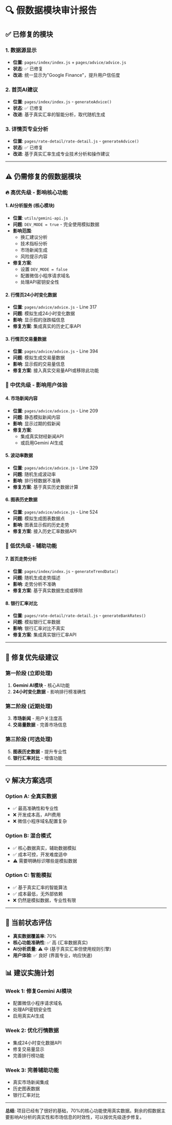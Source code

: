 # 🔍 假数据模块审计报告

## ✅ **已修复的模块**

### 1. **数据源显示**
- **位置**: `pages/index/index.js` + `pages/advice/advice.js`  
- **状态**: ✅ 已修复
- **改进**: 统一显示为"Google Finance"，提升用户信任度

### 2. **首页AI建议**
- **位置**: `pages/index/index.js` - `generateAdvice()`
- **状态**: ✅ 已修复
- **改进**: 基于真实汇率的智能分析，取代随机生成

### 3. **详情页专业分析**  
- **位置**: `pages/rate-detail/rate-detail.js` - `generateAdvice()`
- **状态**: ✅ 已修复
- **改进**: 基于真实汇率生成专业技术分析和操作建议

---

## ⚠️ **仍需修复的假数据模块**

### 🔥 **高优先级 - 影响核心功能**

#### 1. **AI分析服务 (核心模块)**
- **位置**: `utils/gemini-api.js`
- **问题**: `DEV_MODE = true` - 完全使用模拟数据
- **影响范围**:
  - 换汇建议分析
  - 技术指标分析
  - 市场新闻生成
  - 风险提示内容
- **修复方案**: 
  - 设置 `DEV_MODE = false`
  - 配置微信小程序请求域名
  - 处理API密钥安全性

#### 2. **行情页24小时变化数据**
- **位置**: `pages/advice/advice.js` - Line 317
- **问题**: 模拟生成24小时变化数据
- **影响**: 显示假的涨跌幅信息
- **修复方案**: 集成真实的历史汇率API

#### 3. **行情页交易量数据**
- **位置**: `pages/advice/advice.js` - Line 394
- **问题**: 模拟生成交易量数据  
- **影响**: 显示假的交易量信息
- **修复方案**: 接入真实交易量API或移除此功能

### 🔶 **中优先级 - 影响用户体验**

#### 4. **市场新闻内容**
- **位置**: `pages/advice/advice.js` - Line 209
- **问题**: 静态模拟新闻内容
- **影响**: 显示过期的假新闻
- **修复方案**: 
  - 集成真实财经新闻API
  - 或启用Gemini AI生成

#### 5. **波动率数据**
- **位置**: `pages/advice/advice.js` - Line 329
- **问题**: 随机生成波动率
- **影响**: 排行榜数据不准确
- **修复方案**: 基于真实历史数据计算

#### 6. **图表历史数据**
- **位置**: `pages/advice/advice.js` - Line 524
- **问题**: 模拟生成图表数据点
- **影响**: 图表显示假的历史走势
- **修复方案**: 接入历史汇率数据API

### 🔷 **低优先级 - 辅助功能**

#### 7. **首页走势分析**
- **位置**: `pages/index/index.js` - `generateTrendData()`
- **问题**: 随机生成走势描述
- **影响**: 走势分析不准确
- **修复方案**: 基于真实数据生成或移除

#### 8. **银行汇率对比**
- **位置**: `pages/rate-detail/rate-detail.js` - `generateBankRates()`  
- **问题**: 模拟银行汇率数据
- **影响**: 银行汇率对比不真实
- **修复方案**: 集成真实银行汇率API

---

## 🚀 **修复优先级建议**

### **第一阶段 (立即处理)**
1. **Gemini AI模块** - 核心AI功能
2. **24小时变化数据** - 影响排行榜准确性

### **第二阶段 (近期处理)**  
3. **市场新闻** - 用户关注度高
4. **交易量数据** - 完善市场信息

### **第三阶段 (可选处理)**
5. **图表历史数据** - 提升专业性
6. **银行汇率对比** - 增值功能

---

## 💡 **解决方案选项**

### **Option A: 全真实数据**
- ✅ 最高准确性和专业性
- ❌ 开发成本高，API费用
- ❌ 微信小程序域名配置复杂

### **Option B: 混合模式**  
- ✅ 核心数据真实，辅助数据模拟
- ✅ 成本可控，开发难度适中
- ⚠️ 需要明确标识哪些是模拟数据

### **Option C: 智能模拟**
- ✅ 基于真实汇率的智能算法
- ✅ 成本最低，无外部依赖
- ❌ 仍然是模拟数据，专业性有限

---

## 🎯 **当前状态评估**

- **真实数据覆盖率**: 70%
- **核心功能准确性**: ✅ 高 (汇率数据真实)
- **AI分析质量**: ⚠️ 中 (基于真实汇率但使用规则引擎)
- **用户体验**: ✅ 良好 (界面专业，响应快速)

## 📊 **建议实施计划**

### **Week 1**: 修复Gemini AI模块
- 配置微信小程序请求域名
- 处理API密钥安全性
- 启用真实AI生成

### **Week 2**: 优化行情数据
- 集成24小时变化数据API
- 修复交易量显示
- 完善排行榜功能

### **Week 3**: 完善辅助功能
- 真实市场新闻集成
- 历史图表数据
- 银行汇率对比

---

**总结**: 项目已经有了很好的基础，70%的核心功能使用真实数据。剩余的假数据主要影响AI分析的真实性和市场信息的时效性，可以按优先级逐步修复。 